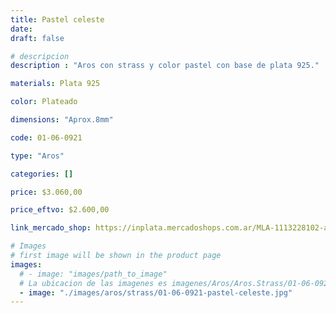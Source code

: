 ```yaml
---
title: Pastel celeste
date: 
draft: false

# descripcion
description : "Aros con strass y color pastel con base de plata 925."

materials: Plata 925

color: Plateado

dimensions: "Aprox.8mm"

code: 01-06-0921

type: "Aros"

categories: []

price: $3.060,00

price_eftvo: $2.600,00

link_mercado_shop: https://inplata.mercadoshops.com.ar/MLA-1113228102-aros-plata-925-pastel-celeste-_JM

# Images
# first image will be shown in the product page
images:
  # - image: "images/path_to_image"
  # La ubicacion de las imagenes es imagenes/Aros/Aros.Strass/01-06-0921-pastel-celeste
  - image: "./images/aros/strass/01-06-0921-pastel-celeste.jpg"
---
```

